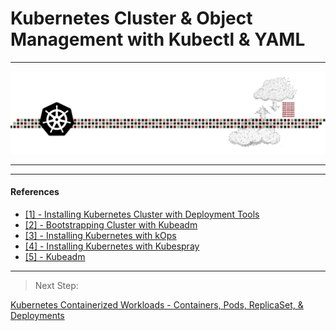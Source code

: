 # Kubernetes Cluster & Object Management with Kubectl & YAML





---

<p align="center">
    <img src="images/IntroPic.png">
</p>

---




---

#### References

- [[1] - Installing Kubernetes Cluster with Deployment Tools](https://kubernetes.io/docs/setup/production-environment/tools/)
- [[2] - Bootstrapping Cluster with Kubeadm](https://kubernetes.io/docs/setup/production-environment/tools/kubeadm/)
- [[3] - Installing Kubernetes with kOps](https://kubernetes.io/docs/setup/production-environment/tools/kops/)
- [[4] - Installing Kubernetes with Kubespray](https://kubernetes.io/docs/setup/production-environment/tools/kubespray/)
- [[5] - Kubeadm](https://kubernetes.io/docs/reference/setup-tools/kubeadm/)



---

> Next Step:

[Kubernetes Containerized Workloads - Containers, Pods, ReplicaSet, & Deployments]()